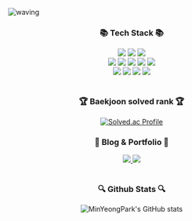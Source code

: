 ![waving](https://capsule-render.vercel.app/api?type=waving&height=200&text=MinYeongPark&fontAlign=70&fontAlignY=50&color=gradient)

<div align=center>
	<h3>📚 Tech Stack 📚</h3>
</div>
<div align="center">
	<img src="https://img.shields.io/badge/Java-007396?style=for-the-badge&logo=Conda-Forge&logoColor=white" />
	<img src="https://img.shields.io/badge/springboot-6DB33F?style=for-the-badge&logo=springboot&logoColor=white" />
    <img src="https://img.shields.io/badge/MySQL-4479A1?style=for-the-badge&logo=MySQL&logoColor=white" />
	<br>
    <img src="https://img.shields.io/badge/git-F05032?style=for-the-badge&logo=git&logoColor=white" />
    <img src="https://img.shields.io/badge/c-A8B9CC?style=for-the-badge&logo=c&logoColor=white" />
    <img src="https://img.shields.io/badge/c++-00599C?style=for-the-badge&logo=cplusplus&logoColor=white" />
    <img src="https://img.shields.io/badge/c%23-239120?style=for-the-badge&logo=csharp&logoColor=white" />
    <img src="https://img.shields.io/badge/Linux-FCC624?style=for-the-badge&logo=Linux&logoColor=white" />
    <br>
    <img src="https://img.shields.io/badge/android-3DDC84?style=for-the-badge&logo=android&logoColor=white" />
 	<img src="https://img.shields.io/badge/JavaScript-F7DF1E?style=for-the-badge&logo=JavaScript&logoColor=white" />
    <img src="https://img.shields.io/badge/Node.js-339933?style=for-the-badge&logo=nodedotjs&logoColor=white" />
	<img src="https://img.shields.io/badge/php-777BB4?style=for-the-badge&logo=php&logoColor=white" />
</div>

<br>

<div align=center>
	<h3>🏆 Baekjoon solved rank 🏆</h3>
    
[![Solved.ac Profile](http://mazassumnida.wtf/api/generate_badge?boj=godqhrals)](https://solved.ac/godqhrals)
</div>

<div align=center>
	<h3>🎨 Blog & Portfolio 🎨</h3>
</div>
<div align=center>
    <a href="https://velog.io/@godqhrals">
        <img src="https://img.shields.io/badge/velog-20C997?style=for-the-badge&logo=velog&logoColor=white" />
    </a>
	<a href="https://fragrant-sunset-677.notion.site/35837573e647478c8937e1e9e24fceb8?pvs=4">
        <img src="https://img.shields.io/badge/Portfolio-2F8D46?style=for-the-badge&logo=Micro.blog&logoColor=white" />
    </a>
	<br>
</div>

<br>

<div align=center>
	<h3>🔍 Github Stats 🔍</h3>
</div>
<div align=center>
    
![MinYeongPark's GitHub stats](https://github-readme-stats.vercel.app/api?username=MinYeongPark&show_icons=true&theme=merko)   
</div>




